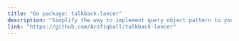 ```yaml
---
title: "Go package: talkback-lancer"
description: "Simplify the way to implement query object pattern to your Go app"
link: "https://github.com/Arsfiqball/talkback-lancer"
---
```

